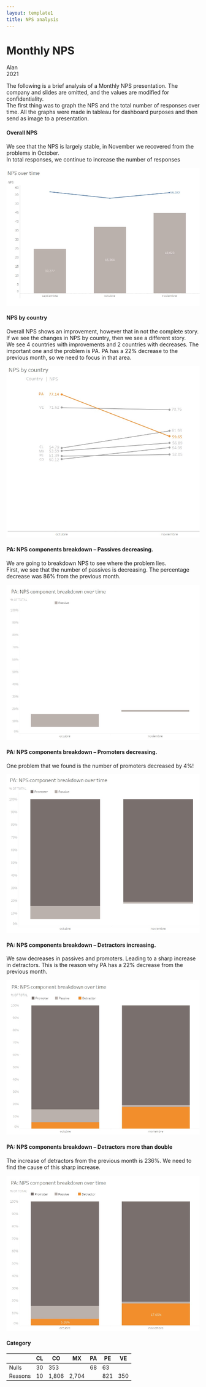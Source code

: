 ```yaml
---
layout: template1
title: NPS analysis
---
```


Monthly NPS
================
Alan<br />
2021<br />

<p>The following is a brief analysis of a Monthly NPS presentation. The company and slides are omitted, and the values are modified for confidentiality.<br />
The first thing was to graph the NPS and the total number of responses over time. All the graphs were made in tableau for dashboard purposes and then send as image to a presentation.</p>

<h4>Overall NPS</h4>
<p>We see that the NPS is largely stable, in November we recovered from the problems in October.<br />
In total responses, we continue to increase the number of responses</p>

<div class="bigcenterimgcontainer">
<img src="img/npstime.jpg" alt style>
</div>

<h4>NPS by country</h4>
<p>Overall NPS shows an improvement, however that in not the complete story. If we see the changes in NPS by country, then we see a different story.<br />
We see 4 countries with improvements and 2 countries with decreases. The important one and the problem is PA. PA has a 22% decrease to the previous month, so we need to focus in that area.</p>

<div class="bigcenterimgcontainer">
<img src="img/npsbycountry.jpg" alt style>
</div>

<h4>PA: NPS components breakdown – Passives decreasing.</h4>
<p>We are going to breakdown NPS to see where the problem lies. <br />
First, we see that the number of passives is decreasing. The percentage decrease was 86% from the previous month.</p>

<div class="bigcenterimgcontainer">
<img src="img/panpspass.jpg" alt style>
</div>

<h4>PA: NPS components breakdown – Promoters decreasing.</h4>

<p>One problem that we found is the number of promoters decreased by 4%!</p>

<div class="bigcenterimgcontainer">
<img src="img/panpsprom.jpg" alt style>
</div>

<h4>PA: NPS components breakdown – Detractors increasing.</h4>

<p>We saw decreases in passives and promoters. Leading to a sharp increase in detractors. This is the reason why PA has a 22% decrease from the previous month.</p>

<div class="bigcenterimgcontainer">
<img src="img/panspdes1.jpg" alt style>
</div>

<h4>PA: NPS components breakdown – Detractors more than double</h4>

<p>The increase of detractors from the previous month is 236%.  We need to find the cause of this sharp increase. </p>

<div class="bigcenterimgcontainer">
<img src="img/panspdes2.jpg" alt style>
</div>

<h4>Category</h4>

<table class="tg">
<thead>
  <tr>
    <th class="tg-0lax"></th>
    <th class="tg-0lax">CL</th>
    <th class="tg-0lax">CO</th>
    <th class="tg-0lax">MX</th>
    <th class="tg-0lax">PA</th>
    <th class="tg-0lax">PE</th>
    <th class="tg-0lax">VE</th>
  </tr>
</thead>
<tbody>
  <tr>
    <td class="tg-9s94">Nulls</td>
    <td class="tg-pb6s">30</td>
    <td class="tg-pb6s">353</td>
    <td class="tg-0lax"></td>
    <td class="tg-i99s">68</td>
    <td class="tg-pb6s">63</td>
    <td class="tg-0lax"></td>
  </tr>
  <tr>
    <td class="tg-9s94">Reasons</td>
    <td class="tg-pb6s">10</td>
    <td class="tg-pb6s">1,806</td>
    <td class="tg-pb6s">2,704</td>
    <td class="tg-0lax"></td>
    <td class="tg-pb6s">821</td>
    <td class="tg-pb6s">350</td>
  </tr>
</tbody>
</table>





